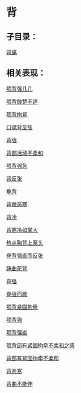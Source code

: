 # 背## 子目录：[背痛](https://zuoye.gmzyh.com/read/biaoxian/cat_背痛.md)## 相关表现：[项背强几几](https://zuoye.gmzyh.com/search?key=项背强几几)[项背酸楚不适](https://zuoye.gmzyh.com/search?key=项背酸楚不适)[项背拘紧](https://zuoye.gmzyh.com/search?key=项背拘紧)[口噤背反张](https://zuoye.gmzyh.com/search?key=口噤背反张)[背强](https://zuoye.gmzyh.com/search?key=背强)[背部活动不柔和](https://zuoye.gmzyh.com/search?key=背部活动不柔和)[项背强急](https://zuoye.gmzyh.com/search?key=项背强急)[背反张](https://zuoye.gmzyh.com/search?key=背反张)[龟背](https://zuoye.gmzyh.com/search?key=龟背)[背微恶寒](https://zuoye.gmzyh.com/search?key=背微恶寒)[背冷](https://zuoye.gmzyh.com/search?key=背冷)[背寒冷如掌大](https://zuoye.gmzyh.com/search?key=背寒冷如掌大)[热从胸背上至头](https://zuoye.gmzyh.com/search?key=热从胸背上至头)[脊背强直而反张](https://zuoye.gmzyh.com/search?key=脊背强直而反张)[踡曲驼背](https://zuoye.gmzyh.com/search?key=踡曲驼背)[脊强](https://zuoye.gmzyh.com/search?key=脊强)[脊强而厥](https://zuoye.gmzyh.com/search?key=脊强而厥)[项背紧固拘牵](https://zuoye.gmzyh.com/search?key=项背紧固拘牵)[项背强](https://zuoye.gmzyh.com/search?key=项背强)[项背强直](https://zuoye.gmzyh.com/search?key=项背强直)[项背部有紧固拘牵不柔和之感](https://zuoye.gmzyh.com/search?key=项背部有紧固拘牵不柔和之感)[背部有紧固拘牵不柔和](https://zuoye.gmzyh.com/search?key=背部有紧固拘牵不柔和)[背恶寒](https://zuoye.gmzyh.com/search?key=背恶寒)[背曲不能伸](https://zuoye.gmzyh.com/search?key=背曲不能伸)